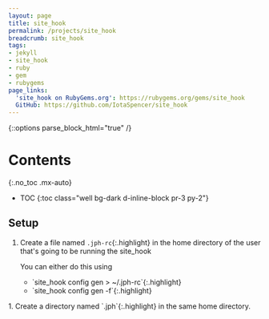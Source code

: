 ```yaml
---
layout: page
title: site_hook
permalink: /projects/site_hook
breadcrumb: site_hook
tags:
- jekyll
- site_hook
- ruby
- gem
- rubygems
page_links:
  'site_hook on RubyGems.org': https://rubygems.org/gems/site_hook
  GitHub: https://github.com/IotaSpencer/site_hook
---
```

{::options parse_block_html="true" /}
<div class="float-right card bg-dark ml-4 mr-2" style="order: 2;">

# Contents
{:.no_toc .mx-auto}

* TOC
{:toc class="well bg-dark d-inline-block pr-3 py-2"}
</div>

<div>

## Setup

1. Create a file named `.jph-rc`{:.highlight} in the home
    directory of the user that's going to be running the site_hook

    You can either do this using
    <ul class="list-group">
    <li class="list-group-item">
    `site_hook config gen > ~/.jph-rc`{:.highlight}
    </li>
    <li class="list-group-item ">
    `site_hook config gen -f`{:.highlight}
    </li>

</ul>
1. Create a directory named `.jph`{:.highlight} in the same home directory.

</div>